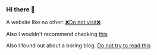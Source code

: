 ### Hi there 👋

A website like no other: [❌Do not visit❌](https://www.rahulgoel.dev/)

Also I wouldn't recommend checking [this](https://github.com/aargeee/whwh)

Also I found out about a boring blog. [Do not try to read this](https://blog.rahulgoel.dev/)
<!--
**aargeee/aargeee** is a ✨ _special_ ✨ repository because its `README.md` (this file) appears on your GitHub profile.

Here are some ideas to get you started:

- 🔭 I’m currently working on ...
- 🌱 I’m currently learning ...
- 👯 I’m looking to collaborate on ...
- 🤔 I’m looking for help with ...
- 💬 Ask me about ...
- 📫 How to reach me: ...
- 😄 Pronouns: ...
- ⚡ Fun fact: ...
-->
